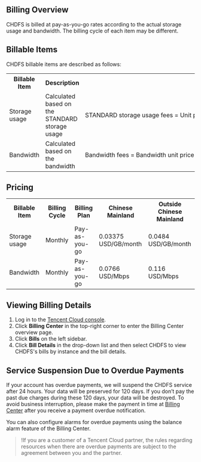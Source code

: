 
## Billing Overview


CHDFS is billed at pay-as-you-go rates according to the actual storage usage and bandwidth. The billing cycle of each item may be different.

## Billable Items

CHDFS billable items are described as follows:

<table>
   <tr>
      <th>Billable Item</th>
      <th>Description</th>
      <th>Calculation Formula</th>
      <th>Description</th>
   </tr>
   <tr>
      <td>Storage usage</td>
      <td>Calculated based on the STANDARD storage usage</td>
      <td nowrap>STANDARD storage usage fees = Unit price of STANDARD storage x Monthly accumulated STANDARD storage usage</td>
      <td nowrap>Monthly STANDARD storage usage = Sum of "daily STANDARD storage usage" in the month/Number of days in the month<br>Daily STANDARD storage usage = Sum of "5-minute STANDARD storage usage"/288 (number of statistical points)
			</td>
   </tr>
   <tr>
      <td>Bandwidth</td>
      <td>Calculated based on the bandwidth</td>
      <td nowrap>Bandwidth fees = Bandwidth unit price x Monthly bandwidth</td>
      <td >Monthly bandwidth = Peak bandwidth of the month x Number of valid days/Number of days in the month<br>Peak bandwidth of the month: The peak bandwidths of every 5 minutes in the month are sorted in descending order, and the top 5% of data is thrown away. The next highest measurement becomes the billable peak bandwidth for the month. </td>
   </tr>
</table>



## Pricing


<table>
   <tr>
      <th>Billable Item</th>
      <th>Billing Cycle</th>
      <th>Billing Plan</th>
      <th>Chinese Mainland</th>
      <th>Outside Chinese Mainland</th>
   </tr>
   <tr>
      <td>Storage usage</td>
      <td>Monthly</td>
      <td>Pay-as-you-go</td>
      <td>0.03375 USD/GB/month</td>
      <td>0.0484 USD/GB/month</td>
   </tr>
   <tr>
      <td>Bandwidth</td>
      <td>Monthly</td>
      <td>Pay-as-you-go</td>
      <td>0.0766 USD/Mbps</td>
      <td>0.116 USD/Mbps</td>
   </tr>
</table>


## Viewing Billing Details

1. Log in to the [Tencent Cloud console](https://console.cloud.tencent.com).
2. Click **Billing Center** in the top-right corner to enter the Billing Center overview page.
3. Click **Bills** on the left sidebar.
4. Click **Bill Details** in the drop-down list and then select CHDFS to view CHDFS's bills by instance and the bill details.


## Service Suspension Due to Overdue Payments


If your account has overdue payments, we will suspend the CHDFS service after 24 hours. Your data will be preserved for 120 days. If you don’t pay the past due charges during these 120 days, your data will be destroyed. To avoid business interruption, please make the payment in time at [Billing Center](https://console.cloud.tencent.com/expense/recharge) after you receive a payment overdue notification.

You can also configure alarms for overdue payments using the balance alarm feature of the Billing Center.

>!If you are a customer of a Tencent Cloud partner, the rules regarding resources when there are overdue payments are subject to the agreement between you and the partner.